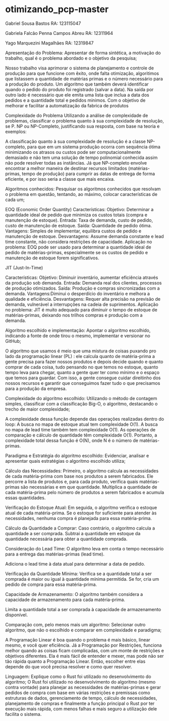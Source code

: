 # otimizando_pcp-master

Gabriel Sousa Bastos RA: 123115047

Gabriela Falcão Penna Campos Abreu  RA: 12311964

Yago Marquezini Magalhães  RA: 12319847



Apresentação do Problema: Apresentar de forma sintética, a motivação do trabalho, qual é o problema abordado e o objetivo da pesquisa;

Nosso trabalho visa aprimorar o sistema de planejamento e controle de produção para que funcione com êxito, onde falta otimização, algoritimos que listassem a quantidade de matérias primas e o número necessário para a produção do produto. Um algoritmo que também deverá identificar quando o pedido do produto foi registrado (salvar a data). Na saída por outro lado é necessário que ele emita uma lista que inclua a data dos pedidos e a quantidade total e pedidos minimos. Com o objetivo de melhorar e facilitar a automatização da fabrica de produtos

Complexidade do Problema Utilizando a análise de complexidade de problemas, classificar o problema quanto à sua complexidade de resolução, se P. NP ou NP-Completo, justificando sua resposta, com base na teoria e exemplos:

A classificação quanto à sua complexidade de resolução é a classe NP-completo, para que em um sistema produção ocorra com sequência ótima minimizando os atrasos ou custos pode ser computacionalmente demasiado e não tem uma solução de tempo polinomial conhecida assim não pode resolver todas as instâncias. Já que NP-completo envolve encontrar a melhor maneira de destinar recursos limitados (matérias-primas, tempo de produção) para cumprir as datas de entrega de forma eficiente, e por isso seria a classe que mais encaixa.

  
Algoritmos conhecidos: Pesquisar os algoritmos conhecidos que resolvam o 
problema em questão, tentando, ao máximo, colocar características de cada um; 

EOQ (Economic Order Quantity)
Características:
Objetivo: Determinar a quantidade ideal de pedido que minimiza os custos totais (compra e manutenção de estoque).
Entrada: Taxa de demanda, custo de pedido, custo de manutenção de estoque.
Saída: Quantidade de pedido ótima.
Vantagens: Simples de implementar, equilibra custos de pedido e manutenção de estoque.
Desvantagens: Assume demanda constante e lead time constante, não considera restrições de capacidade.
Aplicação no problema: EOQ pode ser usado para determinar a quantidade ideal de pedido de matérias-primas, especialmente se os custos de pedido e manutenção de estoque forem significativos.

JIT (Just-In-Time)

Características: 
Objetivo: Diminuir inventário, aumentar eficiência através da produção sob demanda.
Entrada: Demanda real dos clientes, processos de produção otimizados.
Saída: Produção e compras sincronizadas com a demanda.
Vantagens:Diminui o desperdício do inventário e melhora a qualidade e eficiência.
Desvantagens: Requer alta precisão na previsão de demanda, vulnerável a interrupções na cadeia de suprimentos. 
Aplicação no problema: JIT é muito adequado para diminuir o tempo de estoque de matérias-primas, deixando nos trilhos compras e produção com a demanda.





Algoritmo escolhido e implementação: Apontar o algoritmo escolhido, indicando a fonte de onde tirou o mesmo, implementar e versionar no GitHub;

O algoritmo que usamos é meio que uma mistura de coisas puxando pro lado da programação linear (PL) : ele calcula quanto de matéria-prima a gente precisa para fazer nossos produtos e depois decide quando e quanto comprar de cada coisa, tudo pensando no que temos no estoque, quanto tempo leva para chegar, quanto a gente quer ter como mínimo e o espaço que temos para guardar. Com isso, a gente consegue cuidar direitinho dos nossos recursos e garantir que conseguimos fazer tudo o que precisamos para a produção da empresa.



Complexidade do algoritmo escolhido: Utilizando o método de contagem simples, classificar com a classificação Big-O, o algoritmo, destacando o trecho de maior complexidade;

A complexidade dessa função depende das operações realizadas dentro do loop:
A busca no mapa de estoque atual tem complexidade O(1).
A busca no mapa de lead time também tem complexidade O(1).
As operações de comparação e cálculo de quantidade têm complexidade O(1).
Portanto, a complexidade total dessa função é O(N), onde N é o número de matérias-primas.



Paradigma e Estratégia do algoritmo escolhido: Evidenciar, analisar e apresentar quais estratégias o algoritmo escolhido utiliza;

Cálculo das Necessidades: Primeiro, o algoritmo calcula as necessidades de cada matéria-prima com base nos produtos a serem fabricados.
Ele percorre a lista de produtos e, para cada produto, verifica quais matérias-primas são necessárias e em que quantidade.
Multiplica a quantidade de cada matéria-prima pelo número de produtos a serem fabricados e acumula essas quantidades.

Verificação do Estoque Atual: Em seguida, o algoritmo verifica o estoque atual de cada matéria-prima.
Se o estoque for suficiente para atender às necessidades, nenhuma compra é planejada para essa matéria-prima.

Cálculo da Quantidade a Comprar: Caso contrário, o algoritmo calcula a quantidade a ser comprada.
Subtrai a quantidade em estoque da quantidade necessária para obter a quantidade comprada.

Consideração do Lead Time: O algoritmo leva em conta o tempo necessário para a entrega das matérias-primas (lead time).

Adiciona o lead time à data atual para determinar a data de pedido.

Verificação da Quantidade Mínima: Verifica se a quantidade total a ser comprada é maior ou igual à quantidade mínima permitida.
Se for, cria um pedido de compra para essa matéria-prima.

Capacidade de Armazenamento: O algoritmo também considera a capacidade de armazenamento para cada matéria-prima.


Limita a quantidade total a ser comprada à capacidade de armazenamento disponível.




Comparação com, pelo menos mais um algoritmo: Selecionar outro algoritmo, que não o escolhido e comparar em complexidade e paradigma;


A Programação Linear é boa quando o problema é mais básico, linear mesmo, e você quer eficiência. Já a Programação por Restrições, funciona melhor quando as coisas ficam complicadas, com um monte de restrições e objetivos diferentes. Ela é mais fácil de entender e mexer, mas pode não ser tão rápida quanto a Programação Linear. Então, escolher entre elas depende do que você precisa resolver e como quer resolver.



Linguagem: Explique como o Rust foi utilizado no desenvolvimento do algoritmo;
O Rust foi utilizado no desenvolvimento do algoritmo (mesmo contra vontade) para planejar as necessidades de matérias-primas e gerar pedidos de compra com base em várias restrições e premissas como estruturas de dados, gerenciamento de tempo, cálculo de necessidades, planejamento de compras e finalmente a função principal o Rust por ter execução mais rápida, com menos falhas e mais seguro a utilização dele facilita o sistema.  

